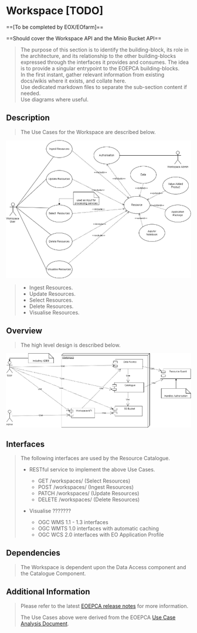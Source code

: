 # Workspace [TODO]

==[To be completed by EOX/EOfarm]==

==Should cover the Workspace API and the Minio Bucket API==

> The purpose of this section is to identify the building-block, its role in the architecture, and its relationship to the other building-blocks expressed through the interfaces it provides and consumes. The idea is to provide a singular entrypoint to the EOEPCA building-blocks.<br>
> In the first instant, gather relevant information from existing docs/wikis where it exists, and collate here.<br>
> Use dedicated markdown files to separate the sub-section content if needed.<br>
> Use diagrams where useful.

## Description

> The Use Cases for the Workspace are described below.

![EOEPCA Resource Catalogue Use Cases](../../img/resources/EOEPCA-Resource-Workspace-Use-Cases.drawio.png)

> * Ingest Resources.
> * Update Resources.
> * Select Resources.
> * Delete Resources.
> * Visualise Resources.


## Overview

> The high level design is described below.

![EOEPCA Resource Catalogue Use Cases](../../img/resources/EOEPCA-Resource-Workspace-Deployment-Diagram.drawio.png)


## Interfaces

> The following interfaces are used by the Resource Catalogue.
> 
> * RESTful service to implement the above Use Cases.
>     * GET /workspaces/  (Select Resources)
>     * POST /workspaces/  (Ingest Resources)
>     * PATCH /workspaces/  (Update Resources)
>     * DELETE /workspaces/  (Delete Resources)
>
> * Visualise ???????
>     * OGC WMS 1.1 - 1.3 interfaces
>     * OGC WMTS 1.0 interfaces with automatic caching
>     * OGC WCS 2.0 interfaces with EO Application Profile


## Dependencies

> The Workspace is dependent upon the Data Access component and the Catalogue Component.

## Additional Information

> Please refer to the latest <a href="https://github.com/EOEPCA/eoepca/tree/develop/release-notes">EOEPCA release notes</a> for more information. 
> 
> The Use Cases above were derived from the EOEPCA <a href="https://eoepca.github.io">Use Case Analysis Document</a>.

